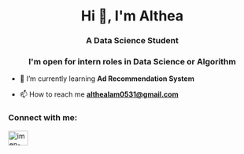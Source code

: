 <h1 align="center">Hi 👋, I'm Althea</h1>
<h3 align="center">A Data Science Student</h3>
<h3 align="center">I'm open for intern roles in <b>Data Science</b> or <b>Algorithm</b></h3>

- 🌱 I’m currently learning **Ad Recommendation System**

- 📫 How to reach me **althealam0531@gmail.com**


<h3 align="left">Connect with me:</h3>
<p align="left">
<a href="https://linkedin.com/in/kahei-lam/" target="blank"><img align="center" src="https://raw.githubusercontent.com/rahuldkjain/github-profile-readme-generator/master/src/images/icons/Social/linked-in-alt.svg" alt="imen-bakir" height="30" width="40" /></a>
</p>
